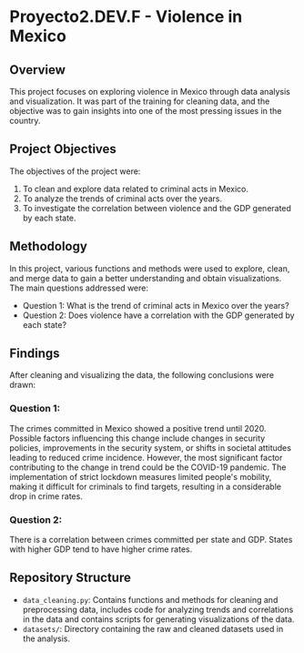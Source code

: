 # Proyecto2.DEV.F - Violence in Mexico

## Overview

This project focuses on exploring violence in Mexico through data analysis and visualization. It was part of the training for cleaning data, and the objective was to gain insights into one of the most pressing issues in the country.

## Project Objectives

The objectives of the project were:

1. To clean and explore data related to criminal acts in Mexico.
2. To analyze the trends of criminal acts over the years.
3. To investigate the correlation between violence and the GDP generated by each state.

## Methodology

In this project, various functions and methods were used to explore, clean, and merge data to gain a better understanding and obtain visualizations. The main questions addressed were:

- Question 1: What is the trend of criminal acts in Mexico over the years?
- Question 2: Does violence have a correlation with the GDP generated by each state?

## Findings

After cleaning and visualizing the data, the following conclusions were drawn:

### Question 1:
The crimes committed in Mexico showed a positive trend until 2020. Possible factors influencing this change include changes in security policies, improvements in the security system, or shifts in societal attitudes leading to reduced crime incidence. However, the most significant factor contributing to the change in trend could be the COVID-19 pandemic. The implementation of strict lockdown measures limited people's mobility, making it difficult for criminals to find targets, resulting in a considerable drop in crime rates.

### Question 2:
There is a correlation between crimes committed per state and GDP. States with higher GDP tend to have higher crime rates.

## Repository Structure

- `data_cleaning.py`: Contains functions and methods for cleaning and preprocessing data, includes code for analyzing trends and correlations in the data and contains scripts for generating visualizations of the data.
- `datasets/`: Directory containing the raw and cleaned datasets used in the analysis.
